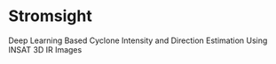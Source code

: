 # Stromsight
Deep Learning Based Cyclone Intensity and Direction Estimation Using INSAT 3D IR Images
